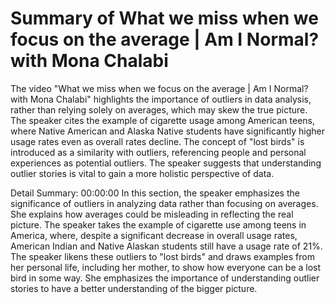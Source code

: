 # Summary of What we miss when we focus on the average | Am I Normal? with Mona Chalabi

The video "What we miss when we focus on the average | Am I Normal? with Mona Chalabi" highlights the importance of outliers in data analysis, rather than relying solely on averages, which may skew the true picture. The speaker cites the example of cigarette usage among American teens, where Native American and Alaska Native students have significantly higher usage rates even as overall rates decline. The concept of "lost birds" is introduced as a similarity with outliers, referencing people and personal experiences as potential outliers. The speaker suggests that understanding outlier stories is vital to gain a more holistic perspective of data.

Detail Summary: 
00:00:00
In this section, the speaker emphasizes the significance of outliers in analyzing data rather than focusing on averages. She explains how averages could be misleading in reflecting the real picture. The speaker takes the example of cigarette use among teens in America, where, despite a significant decrease in overall usage rates, American Indian and Native Alaskan students still have a usage rate of 21%. The speaker likens these outliers to "lost birds" and draws examples from her personal life, including her mother, to show how everyone can be a lost bird in some way. She emphasizes the importance of understanding outlier stories to have a better understanding of the bigger picture.

